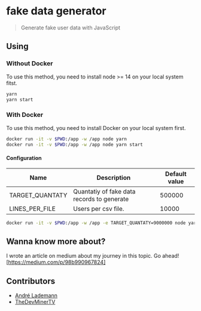 # fake data generator

> Generate fake user data with JavaScript

## Using

### Without Docker

To use this method, you need to install node >= 14 on your local system fitst.

```bash
yarn
yarn start
```

### With Docker

To use this method, you need to install Docker on your local system first.

```bash
docker run -it -v $PWD:/app -w /app node yarn
docker run -it -v $PWD:/app -w /app node yarn start
```

#### Configuration

| Name            | Description                                | Default value |
| --------------- | ------------------------------------------ | ------------- |
| TARGET_QUANTATY | Quantatiy of fake data records to generate | 500000        |
| LINES_PER_FILE  | Users per csv file.                         | 10000         |

```bash
docker run -it -v $PWD:/app -w /app -e TARGET_QUANTATY=9000000 node yarn start
```

## Wanna know more about?

I wrote an article on medium about my journey in this topic.
Go ahead! [https://medium.com/p/98b990967824]

## Contributors

- [André Lademann](https://github.com/vergissberlin)
- [TheDevMinerTV](https://github.com/TheDevMinerTV)
